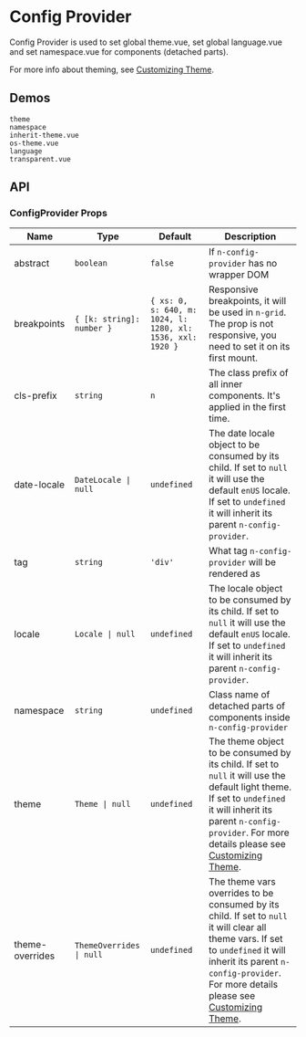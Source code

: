 # Config Provider

Config Provider is used to set global theme.vue, set global language.vue and set namespace.vue for components (detached parts).

For more info about theming, see [Customizing Theme](../docs/customize-theme).

## Demos

```demo
theme
namespace
inherit-theme.vue
os-theme.vue
language
transparent.vue
```

## API

### ConfigProvider Props

| Name | Type | Default | Description |
| --- | --- | --- | --- |
| abstract | `boolean` | `false` | If `n-config-provider` has no wrapper DOM |
| breakpoints | `{ [k: string]: number }` | `{ xs: 0, s: 640, m: 1024, l: 1280, xl: 1536, xxl: 1920 }` | Responsive breakpoints, it will be used in `n-grid`. The prop is not responsive, you need to set it on its first mount. |
| cls-prefix | `string` | `n` | The class prefix of all inner components. It's applied in the first time. |
| date-locale | `DateLocale \| null` | `undefined` | The date locale object to be consumed by its child. If set to `null` it will use the default `enUS` locale. If set to `undefined` it will inherit its parent `n-config-provider`. |
| tag | `string` | `'div'` | What tag `n-config-provider` will be rendered as |
| locale | `Locale \| null` | `undefined` | The locale object to be consumed by its child. If set to `null` it will use the default `enUS` locale. If set to `undefined` it will inherit its parent `n-config-provider`. |
| namespace | `string` | `undefined` | Class name of detached parts of components inside `n-config-provider` |
| theme | `Theme \| null` | `undefined` | The theme object to be consumed by its child. If set to `null` it will use the default light theme. If set to `undefined` it will inherit its parent `n-config-provider`. For more details please see [Customizing Theme](../docs/customize-theme). |
| theme-overrides | `ThemeOverrides \| null` | `undefined` | The theme vars overrides to be consumed by its child. If set to `null` it will clear all theme vars. If set to `undefined` it will inherit its parent `n-config-provider`. For more details please see [Customizing Theme](../docs/customize-theme). |
